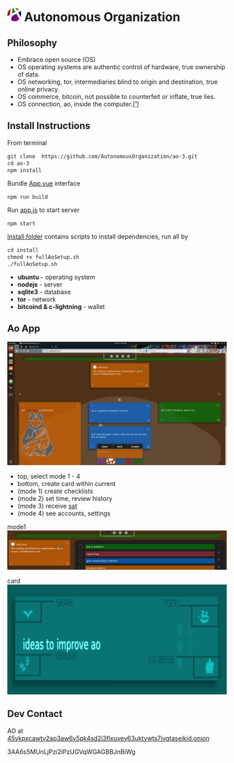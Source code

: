 
# ![Image of ao](/public/favicon-32x32.png) Autonomous Organization

## Philosophy
  - Embrace open source (OS)
  - OS operating systems are authentic control of hardware, true ownership of data.
  - OS networking, tor, intermediaries blind to origin and destination, true online privacy.
  - OS commerce, bitcoin, not possible to counterfeit or inflate, true lies.
  - OS connection, ao, inside the computer.[[¹]](https://duckduckgo.com/?q=inside+the+computer+zoolander+clip&t=canonical&ia=web)


## Install Instructions
From terminal

    git clone  https://github.com/AutonomousOrganization/ao-3.git
    cd ao-3
    npm install

Bundle [App.vue](/src/App.vue) interface

    npm run build
Run [app.js](/src/server/app.js) to start server

    npm start

[Install folder](/install) contains scripts to install dependencies, run all by

    cd install
    chmod +x fullAoSetup.sh
    ./fullAoSetup.sh
- **ubuntu** - operating system
- **nodejs** - server
- **sqlite3** - database
- **tor** - network
- **bitcoind & c-lightning** - wallet

## Ao App

![Image of ui](/public/ui.png)
* top, select mode 1 - 4
* bottom, create card within current
* (mode 1) create checklists
* (mode 2) set time, review history
* (mode 3) receive [sat](https://duckduckgo.com/?t=canonical&q=sat+bitcoin&ia=web)
* (mode 4) see accounts, settings

mode1
![Image of ui](/public/ui-todo.png)

card
![Image of ui](/public/ui-card.png)

## Dev Contact

AO at [45vkpxcawtv2ap3aw6v5pk4sd2j3flxuvev63uktywts7jvqtasejkid.onion](http://45vkpxcawtv2ap3aw6v5pk4sd2j3flxuvev63uktywts7jvqtasejkid.onion)

3AA6s5MUnLjPzi2iPzUGVqWGAGBBJnBiWg

